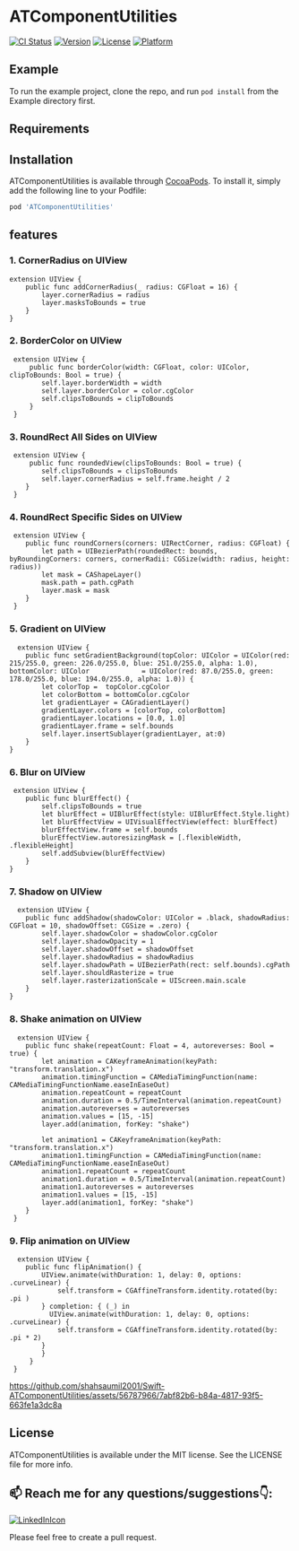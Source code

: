 # ATComponentUtilities

[![CI Status](https://img.shields.io/travis/shahsaumil20011991@gmail.com/ATComponentUtilities.svg?style=flat)](https://travis-ci.org/shahsaumil20011991@gmail.com/ATComponentUtilities)
[![Version](https://img.shields.io/cocoapods/v/ATComponentUtilities.svg?style=flat)](https://cocoapods.org/pods/ATComponentUtilities)
[![License](https://img.shields.io/cocoapods/l/ATComponentUtilities.svg?style=flat)](https://cocoapods.org/pods/ATComponentUtilities)
[![Platform](https://img.shields.io/cocoapods/p/ATComponentUtilities.svg?style=flat)](https://cocoapods.org/pods/ATComponentUtilities)

## Example

To run the example project, clone the repo, and run `pod install` from the Example directory first.

## Requirements

## Installation

ATComponentUtilities is available through [CocoaPods](https://cocoapods.org). To install
it, simply add the following line to your Podfile:

```ruby
pod 'ATComponentUtilities'
```
## features
### 1. CornerRadius on UIView
    extension UIView {
        public func addCornerRadius(_ radius: CGFloat = 16) {
            layer.cornerRadius = radius
            layer.masksToBounds = true
        }
    }

### 2. BorderColor on UIView
     extension UIView {
         public func borderColor(width: CGFloat, color: UIColor, clipToBounds: Bool = true) {
            self.layer.borderWidth = width
            self.layer.borderColor = color.cgColor
            self.clipsToBounds = clipToBounds
         }
     }

### 3. RoundRect All Sides on UIView
     extension UIView {    
         public func roundedView(clipsToBounds: Bool = true) {
            self.clipsToBounds = clipsToBounds
            self.layer.cornerRadius = self.frame.height / 2
        }
     }

 ### 4. RoundRect Specific Sides on UIView
     extension UIView { 
        public func roundCorners(corners: UIRectCorner, radius: CGFloat) {
            let path = UIBezierPath(roundedRect: bounds, byRoundingCorners: corners, cornerRadii: CGSize(width: radius, height: radius))
            let mask = CAShapeLayer()
            mask.path = path.cgPath
            layer.mask = mask
        }
     }
    
 ### 5. Gradient on UIView
      extension UIView { 
        public func setGradientBackground(topColor: UIColor = UIColor(red: 215/255.0, green: 226.0/255.0, blue: 251.0/255.0, alpha: 1.0), bottomColor: UIColor             = UIColor(red: 87.0/255.0, green: 178.0/255.0, blue: 194.0/255.0, alpha: 1.0)) {
            let colorTop =  topColor.cgColor
            let colorBottom = bottomColor.cgColor
            let gradientLayer = CAGradientLayer()
            gradientLayer.colors = [colorTop, colorBottom]
            gradientLayer.locations = [0.0, 1.0]
            gradientLayer.frame = self.bounds
            self.layer.insertSublayer(gradientLayer, at:0)
        }
    }
    
 ### 6. Blur on UIView
     extension UIView { 
        public func blurEffect() {
            self.clipsToBounds = true
            let blurEffect = UIBlurEffect(style: UIBlurEffect.Style.light)
            let blurEffectView = UIVisualEffectView(effect: blurEffect)
            blurEffectView.frame = self.bounds
            blurEffectView.autoresizingMask = [.flexibleWidth, .flexibleHeight]
            self.addSubview(blurEffectView)
        }
    }
    
 ### 7. Shadow on UIView
      extension UIView { 
        public func addShadow(shadowColor: UIColor = .black, shadowRadius: CGFloat = 10, shadowOffset: CGSize = .zero) {
            self.layer.shadowColor = shadowColor.cgColor
            self.layer.shadowOpacity = 1
            self.layer.shadowOffset = shadowOffset
            self.layer.shadowRadius = shadowRadius
            self.layer.shadowPath = UIBezierPath(rect: self.bounds).cgPath
            self.layer.shouldRasterize = true
            self.layer.rasterizationScale = UIScreen.main.scale
        }
    }

 ### 8. Shake animation on UIView
      extension UIView { 
        public func shake(repeatCount: Float = 4, autoreverses: Bool = true) {
            let animation = CAKeyframeAnimation(keyPath: "transform.translation.x")
            animation.timingFunction = CAMediaTimingFunction(name: CAMediaTimingFunctionName.easeInEaseOut)
            animation.repeatCount = repeatCount
            animation.duration = 0.5/TimeInterval(animation.repeatCount)
            animation.autoreverses = autoreverses
            animation.values = [15, -15]
            layer.add(animation, forKey: "shake")
        
            let animation1 = CAKeyframeAnimation(keyPath: "transform.translation.x")
            animation1.timingFunction = CAMediaTimingFunction(name: CAMediaTimingFunctionName.easeInEaseOut)
            animation1.repeatCount = repeatCount
            animation1.duration = 0.5/TimeInterval(animation.repeatCount)
            animation1.autoreverses = autoreverses
            animation1.values = [15, -15]
            layer.add(animation1, forKey: "shake")
        }
     }
    
 ### 9. Flip animation on UIView
      extension UIView { 
        public func flipAnimation() {
            UIView.animate(withDuration: 1, delay: 0, options: .curveLinear) {
                self.transform = CGAffineTransform.identity.rotated(by: .pi )
            } completion: { (_) in
              UIView.animate(withDuration: 1, delay: 0, options: .curveLinear) {
                self.transform = CGAffineTransform.identity.rotated(by: .pi * 2)
            }
            }
         }
     }

https://github.com/shahsaumil2001/Swift-ATComponentUtilities/assets/56787966/7abf82b6-b84a-4817-93f5-663fe1a3dc8a

## License

ATComponentUtilities is available under the MIT license. See the LICENSE file for more info.

## 📫 Reach me for any questions/suggestions:point_down::
[![LinkedInIcon](https://user-images.githubusercontent.com/56787966/180372874-fd85a898-5750-4b51-a39d-bf552e321eb4.png)](https://www.linkedin.com/in/saumil-shah-b954b9101/)

Please feel free to create a pull request.
